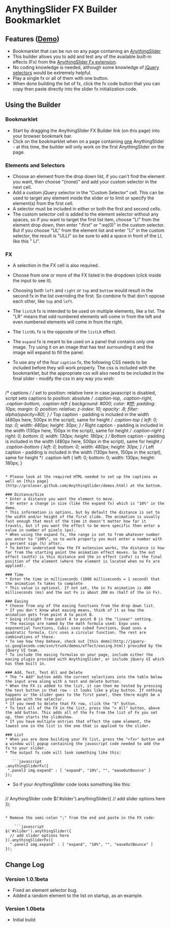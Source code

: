﻿# AnythingSlider FX Builder Bookmarklet

## Features ([Demo](http://mottie.github.com/AnythingSlider-Fx-Builder/))
* Bookmarklet that can be run on any page containing an [AnythingSlider](http://proloser.github.com/AnythingSlider)
* This builder allows you to add and test any of the available built-in effects (Fx) from the [AnythingSlider Fx extension](http://proloser.github.com/AnythingSlider/demos.html).
* No coding knowledge is needed, although some knowledge of [jQuery selectors](http://api.jquery.com/category/selectors/) would be extremely helpful.
* Play a single fx or all of them with one button.
* When done building the list of fx, click the fx code button that you can copy then paste directly into the slider fx initialization code.

## Using the Builder

### Bookmarklet
* Start by dragging the AnythingSlider FX Builder link (on this page) into your browser bookmark bar.
* Click on the bookmarklet when on a page containing <u>one</u> AnythingSlider - at this time, the builder will only work on the first AnythingSlider on the page.

### Elements and Selectors
* Choose an element from the drop down list, if you can't find the element you want, then choose "{none}" and add your custom selector in the next cell.
* Add a custom jQuery selector in the "Custom Selector" cell. This can be used to target any element inside the slider or to limit or specify the element(s) from the first cell.
* A selector must be included in either or both the first and second cells.
* The custom selector cell is added to the element selector without any spaces, so if you want to target the first list item, choose "LI" from the element drop down, then enter ":first" or ":eq(0)" in the custom selector. But if you choose "UL" from the element list and enter "LI" in the custom selector, the result is "ULLI" so be sure to add a space in front of the LI, like this " LI".

### FX
* A selection in the FX cell is also required.
 * Choose from one or more of the FX listed in the dropdown (click inside the input to see it).
 * Choosing both `left` and `right` or `top` and `bottom` would result in the second fx in the list overriding the first. So combine fx that don't oppose each other, like `top` and `left`.
 * The `listLR` fx is intended to be used on multiple elements, like a list. The "LR" means that odd numbered elements will come in from the left and even numbered elements will come in from the right.
 * The `listRL` fx is the opposite of the `listLR` effect.
 * The `expand` fx is meant to be used on a panel that contains only one image. Try using it on an image that has text surrounding it and the image will expand to fill the panel.
 * To use any of the four `caption` fx, the following CSS needs to be included before they will work properly. The css is included with the bookmarklet, but the appropriate css will also need to be included in the final slider - modify the css in any way you wish:

    ```css
/* captions */
/* set to position: relative here in case javascript is disabled, script sets captions to position: absolute */
.caption-top,
.caption-right,
.caption-bottom,
.caption-left { background: #000; color: #fff; padding: 10px; margin: 0; position: relative; z-index: 10; opacity: .8; filter: alpha(opacity=80); }
/* Top caption - padding is included in the width (480px here, 500px in the script), same for height */
.caption-top { left: 0; top: 0; width: 480px; height: 30px; }
/* Right caption - padding is included in the width (130px here, 150px in the script), same for height */
.caption-right { right: 0; bottom: 0; width: 130px; height: 180px;  }
/* Bottom caption  - padding is included in the width (480px here, 500px in the script), same for height */
.caption-bottom { left: 0; bottom: 0; width: 480px; height: 30px; }
/* Left caption - padding is included in the width (130px here, 150px in the script), same for height */
.caption-left { left: 0; bottom: 0; width: 130px; height: 180px;  }
 ```

 * Please look at the required HTML needed to set up the captions as well on [this page](http://proloser.github.com/AnythingSlider/demos.html) at the bottom.

### Distance/Size
* Enter a distance you want the element to move.
* Or enter a change in size (like the expand fx) which is "10%" in the demo.
* This information is options, but by default the distance is set to the width and/or height of the first slide. The animation is usually fast enough that most of the time it doesn't matter how far it travels, but if you want the effect to be more specific then enter a value in number of pixels (px).
* When using the expand fx, the range is set to from whatever number you enter to "100%", so to work properly you must enter a number with a percent sign (%) after.
* To better understand how the FX extension works, the distance is how far from the starting point the animation effect moves. So the out effect (outFx) is this distance and the in effect (inFx) is the final position of the element (where the element is located when no Fx are applied).

### Time
* Enter the time in milliseconds (1000 milliseconds = 1 second) that the animation fx takes to complete
* This value is optional. If not set, the in Fx animation is 400 milliseconds (ms) and the out Fx is about 200 ms (half of the in Fx).

### Easing
* Choose from any of the easing functions from the drop down list.
* If you don't know what easing means, think of it as how the animation gets from point A to point B.
 * Going straight from point A to point B is the "linear" setting.
 * The easings are named by the math formula used: Expo uses exponential functions, Cubic uses cubed functions, Quad uses a quadratic formula, Circ uses a circular function. The rest are combinations of these.
 * To see how they behave, check out [this demo](http://jquery-ui.googlecode.com/svn/trunk/demos/effect/easing.html) provided by the jQuery UI team.
 * To include the easing formulas on your page, include either the easing plugin provided with AnythingSlider, or include jQuery UI which has them built in.

### Add, Test, Test All and Delete
* The "+ Add" button adds the current selections into the table below the input area along with a test and delete button.
* When the FX is added to the list, it can then me tested by pressing the test button in that row - it looks like a play button. If nothing happens or the slider goes to the first panel, then there might be a problem with the selector.
* If you need to delete that FX row, click the "X" button.
* To test all of the FX in the list, press the "> All" button, above the add button. This adds all of the Fx from the list of Fx you set up, then starts the slideshow.
* If you have multiple entries that effect the same element, the lowest one in the list is the one that is applied to the slider.

### List
* When you are done building your FX list, press the "<fx>" button and a window will popup containing the javascript code needed to add the fx to your slider.
* The output fx code will look something like this:

    ```javascript
.anythingSliderFx({
  ".panel3 img.expand" : [ "expand", "10%", "", "easeOutBounce" ]
});
```

* So if your AnythingSlider code looks something like this:

    ```javascript
// AnythingSlider code
$('#slider').anythingSlider({
  // add slider options here
});
```

* Remove the semi-colon ";" from the end and paste in the FX code:

    ```javascript
$('#slider').anythingSlider({
  // add slider options here
}).anythingSliderFx({
  ".panel3 img.expand" : [ "expand", "10%", "", "easeOutBounce" ]
});
```

## Change Log

### Version 1.0.1beta
* Fixed an element selector bug.
* Added a random element to the list on startup, as an example.

### Version 1.0beta
* Initial build
